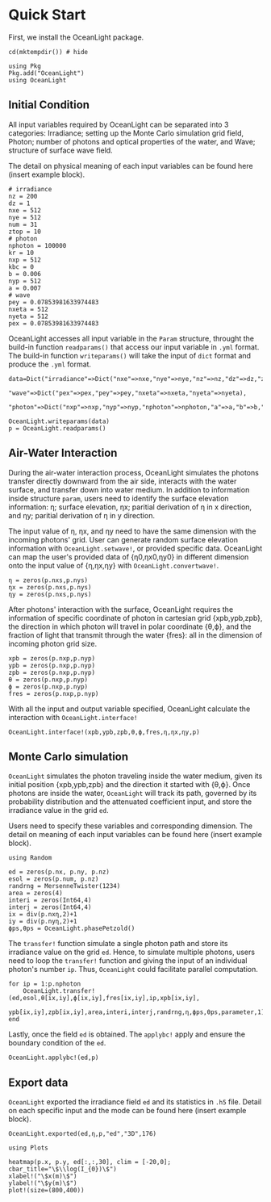 # Quick Start 
First, we install the OceanLight package.
```@example Center 
cd(mktempdir()) # hide

using Pkg 
Pkg.add("OceanLight")
using OceanLight 
```

##  Initial Condition 

All input variables required by OceanLight can be separated into 3 categories: Irradiance; setting up the Monte Carlo simulation grid field, 
Photon; number of photons and optical properties of the water, and Wave; structure of surface wave field. 

The detail on physical meaning of each input variables can be found here (insert example block). 

```@example Center
# irradiance
nz = 200
dz = 1
nxe = 512
nye = 512
num = 31
ztop = 10
# photon
nphoton = 100000
kr = 10
nxp = 512
kbc = 0
b = 0.006
nyp = 512
a = 0.007
# wave
pey = 0.07853981633974483
nxeta = 512
nyeta = 512
pex = 0.07853981633974483
```
OceanLight accesses all input variable in the `Param` structure, throught the build-in function `readparams()` that access our input variable in `.yml` format.
The build-in function `writeparams()` will take the input of `dict` format and produce the `.yml` format. 

```@example Center
data=Dict("irradiance"=>Dict("nxe"=>nxe,"nye"=>nye,"nz"=>nz,"dz"=>dz,"ztop"=>ztop,"num"=>num),
            "wave"=>Dict("pex"=>pex,"pey"=>pey,"nxeta"=>nxeta,"nyeta"=>nyeta),
            "photon"=>Dict("nxp"=>nxp,"nyp"=>nyp,"nphoton"=>nphoton,"a"=>a,"b"=>b,"kr"=>kr,"kbc"=>kbc))

OceanLight.writeparams(data) 
p = OceanLight.readparams() 
```

## Air-Water Interaction

During the air-water interaction process, OceanLight simulates the photons transfer directly downward from the air side, interacts with the water surface, and transfer down into water medium. In addition to information inside structure `param`, users need to identify the surface elevation information: η; surface elevation, ηx; paritial derivation of η in x direction, and ηy; paritial derivation of η in y direction. 

The input value of η, ηx, and ηy need to have the same dimension with the incoming photons' grid. User can generate random surface elevation information with `OceanLight.setwave!`, or provided specific data. OceanLight can map the user's provided data of {η0,ηx0,ηy0} in different dimension onto the input value of {η,ηx,ηy} with `OceanLight.convertwave!`.
```@example Center
η = zeros(p.nxs,p.nys)
ηx = zeros(p.nxs,p.nys)
ηy = zeros(p.nxs,p.nys)
```

After photons' interaction with the surface, OceanLight requires the information of specific coordinate of photon in cartesian grid {xpb,ypb,zpb}, the direction in which photon will travel in polar coordinate {θ,ϕ}, and the fraction of light that transmit through the water {fres}: all in the dimension of incoming photon grid size. 
```@example Center
xpb = zeros(p.nxp,p.nyp)
ypb = zeros(p.nxp,p.nyp)
zpb = zeros(p.nxp,p.nyp)
θ = zeros(p.nxp,p.nyp)
ϕ = zeros(p.nxp,p.nyp)
fres = zeros(p.nxp,p.nyp)
```

With all the input and output variable specified, OceanLight calculate the interaction with `OceanLight.interface!`
```@example Center
OceanLight.interface!(xpb,ypb,zpb,θ,ϕ,fres,η,ηx,ηy,p)
```

## Monte Carlo simulation

`OceanLight` simulates the photon traveling inside the water medium, given its initial position {xpb,ypb,zpb} and the direction it started with {θ,ϕ}. Once photons are inside the water, `OceanLight` will track its path, governed by its probability distribution and the attenuated coefficient input, and store the irradiance value in the grid `ed`. 

Users need to specify these variables and corresponding dimension. The detail on meaning of each input variables can be found here (insert example block). 

```@example Center
using Random

ed = zeros(p.nx, p.ny, p.nz)
esol = zeros(p.num, p.nz)
randrng = MersenneTwister(1234)
area = zeros(4)
interi = zeros(Int64,4)
interj = zeros(Int64,4)
ix = div(p.nxη,2)+1
iy = div(p.nyη,2)+1
ϕps,θps = OceanLight.phasePetzold()
```

The `transfer!` function simulate a single photon path and store its irradiance value on the grid `ed`. Hence, to simulate multiple photons, users need to loop the `transfer!` function and giving the input of an individual photon's number `ip`. Thus, `OceanLight` could facilitate parallel computation. 

```@example Center
for ip = 1:p.nphoton
    OceanLight.transfer!(ed,esol,θ[ix,iy],ϕ[ix,iy],fres[ix,iy],ip,xpb[ix,iy],
        ypb[ix,iy],zpb[ix,iy],area,interi,interj,randrng,η,ϕps,θps,parameter,1)
end
```

Lastly, once the field `ed` is obtained. The `applybc!` apply and ensure the boundary condition of the `ed`. 
```@example Center
OceanLight.applybc!(ed,p)
```

## Export data

`OceanLight` exported the irradiance field `ed` and its statistics in `.h5` file. Detail on each specific input and the mode can be found here (insert example block). 
```@example Center
OceanLight.exported(ed,η,p,"ed","3D",176)
```

```@example Center
using Plots

heatmap(p.x, p.y, ed[:,:,30], clim = [-20,0]; cbar_title="\$\\log(I_{0})\$")
xlabel!("\$x(m)\$")
ylabel!("\$y(m)\$")
plot!(size=(800,400))
```